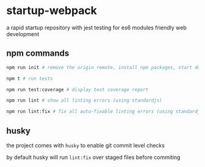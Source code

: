 # startup-webpack

a rapid startup repository with jest testing for es6 modules friendly web development

## npm commands

```bash
npm run init # remove the origin remote, install npm packages, start docker
```

```bash
npm t # run tests
```

```bash
npm run test:coverage # display test coverage report
```

```bash
npm run lint # show all linting errors (using standardjs)
```

```bash
npm run lint:fix # fix all auto-fixable linting errors (using standardjs)
```

## husky

the project comes with `husky` to enable git commit level checks

by default husky will run `lint:fix` over staged files before commiting